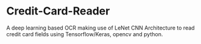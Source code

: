 # Credit-Card-Reader
A deep learning based OCR making use of LeNet CNN Architecture to read credit card fields using Tensorflow/Keras, opencv and python.
